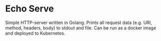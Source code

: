 # Echo Serve

Simple HTTP-server written in Golang. Prints all request data (e.g. URI, method, headers, body) to stdout and file. Can 
be run as a docker image and deployed to Kubernetes.

